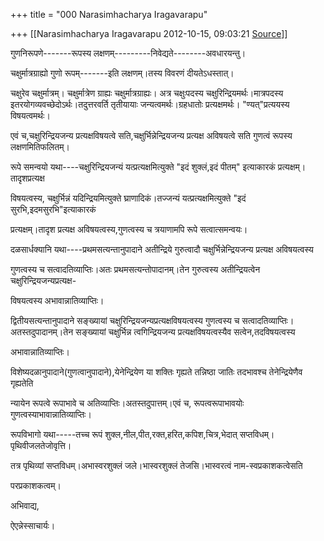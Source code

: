 +++
title = "000 Narasimhacharya Iragavarapu"

+++
[[Narasimhacharya Iragavarapu	2012-10-15, 09:03:21 [Source](https://groups.google.com/g/bvparishat/c/6-jNpGlIvhg)]]



गुणनिरूपणे-------रूपस्य लक्षणम्---------निवेद्यते--------अवधारयन्तु।

चक्षुर्मात्रग्राह्यो गुणो रूपम्-------इति लक्षणम्।तस्य विवरणं दीयतेऽधस्तात्।

चक्षुरेव चक्षुर्मात्रम्। चक्षुर्मात्रेण ग्राह्यः चक्षुर्मात्रग्राह्यः। अत्र चक्षुःपदस्य चक्षुरिन्द्रियमर्थः।मात्रपदस्य इतरयोगव्यवच्छेदोऽर्थः।तदुत्तरवर्ति तृतीयायाः जन्यत्वमर्थः।ग्रहधातोः प्रत्यक्षमर्थः। "ण्यत्"प्रत्ययस्य विषयत्वमर्थः।

एवं च,चक्षुरिन्द्रियजन्य प्रत्यक्षविषयत्वे सति,चक्षुर्भिन्नेन्द्रियजन्य प्रत्यक्ष अविषयत्वे सति गुणत्वं रूपस्य लक्षणमितिफलितम्।

रूपे समन्वयो यथा----चक्षुरिन्द्रियजन्यं यत्प्रत्यक्षमित्युक्ते "इदं शुक्लं,इदं पीतम्" इत्याकारकं प्रत्यक्षम्।तादृशप्रत्यक्ष

विषयत्वस्य, चक्षुर्भिन्नं यदिन्द्रियमित्युक्ते घ्राणादिकं।तज्जन्यं यत्प्रत्यक्षमित्युक्ते "इदं सुरभि,इदमसुरभि"इत्याकारकं

प्रत्यक्षम्।तादृश प्रत्यक्ष अविषयत्वस्य,गुणत्वस्य च त्रयाणामपि रूपे सत्वात्समन्वयः।

दळसार्धक्यानि यथा----प्रथमसत्यन्तानुपादाने अतीन्द्रिये गुरुत्वादौ चक्षुर्भिन्नेन्द्रियजन्य प्रत्यक्ष अविषयत्वस्य

गुणत्वस्य च सत्वादतिव्याप्तिः।अतः प्रथमसत्यन्तोपादानम्।तेन गुरुत्वस्य अतीन्द्रियत्वेन चक्षुरिन्द्रियजन्यप्रत्यक्ष-

विषयत्वस्य अभावान्नातिव्याप्तिः।

द्वितीयसत्यन्तानुपादाने सङ्ख्यायां चक्षुरिन्द्रियजन्यप्रत्यक्षविषयत्वस्य गुणत्वस्य च सत्वादतिव्याप्तिः।अतस्तदुपादानम्।तेन सङ्ख्यायां चक्षुर्भिन्न त्वगिन्द्रियजन्य प्रत्यक्षविषयत्वस्यैव सत्वेन,तदविषयत्वस्य

अभावान्नातिव्याप्तिः।

विशेष्यदळानुपादाने(गुणत्वानुपादाने),येनेन्द्रियेण या शक्तिः गृह्यते तन्निष्ठा जातिः तदभावश्च तेनेन्द्रियेणैव गृह्यतेति

न्यायेन रूपत्वे रूपाभावे च अतिव्याप्तिः।अतस्तदुपात्तम्।एवं च, रूपत्वरूपाभावयोः गुणत्वस्याभावान्नातिव्याप्तिः।

रूपविभागो यथा-----तच्च रूपं शुक्ल,नील,पीत,रक्त,हरित,कपिश,चित्र,भेदात् सप्तविधम्।पृथिवीजलतेजोवृत्ति।

तत्र पृथिव्यां सप्तविधम्।अभास्वरशुक्लं जले।भास्वरशुक्लं तेजसि।भास्वरत्वं नाम-स्वप्रकाशकत्वेसति

परप्रकाशकत्वम्।

अभिवाद्य,

ऐएन्नेस्साचार्यः।

  

